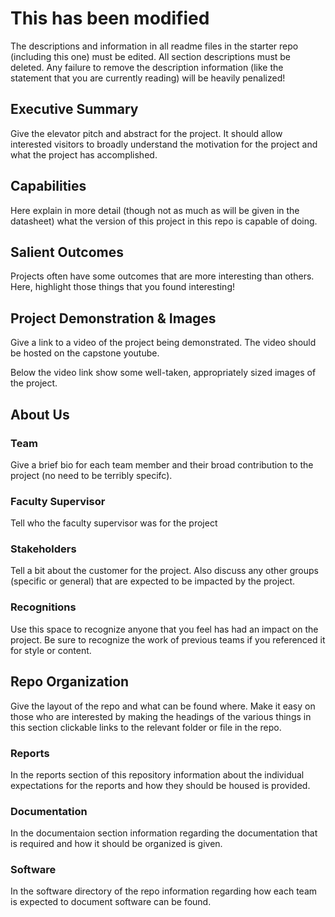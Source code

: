 # This has been modified

The descriptions and information in all readme files in the starter repo (including this one) must be edited. All section descriptions must be deleted. Any failure to remove the description information (like the statement that you are currently reading) will be heavily penalized!

## Executive Summary

Give the elevator pitch and abstract for the project. It should allow interested visitors to broadly understand the motivation for the project and what the project has accomplished.


## Capabilities

Here explain in more detail (though not as much as will be given in the datasheet) what the version of this project in this repo is capable of doing.


## Salient Outcomes

Projects often have some outcomes that are more interesting than others. Here, highlight those things that you found interesting!


## Project Demonstration & Images

Give a link to a video of the project being demonstrated. The video should be hosted on the capstone youtube.

Below the video link show some well-taken, appropriately sized images of the project.


## About Us

### Team

Give a brief bio for each team member and their broad contribution to the project (no need to be terribly specifc).

### Faculty Supervisor

Tell who the faculty supervisor was for the project

### Stakeholders

Tell a bit about the customer for the project. Also discuss any other groups (specific or general) that are expected to be impacted by the project.

### Recognitions

Use this space to recognize anyone that you feel has had an impact on the project. Be sure to recognize the work of previous teams if you referenced it for style or content. 

## Repo Organization

Give the layout of the repo and what can be found where. Make it easy on those who are interested by making the headings of the various things in this section clickable links to the relevant folder or file in the repo.


### Reports

In the reports section of this repository information about the individual expectations for the reports and how they should be housed is provided.

### Documentation

In the documentaion section information regarding the documentation that is required and how it should be organized is given.

### Software

In the software directory of the repo information regarding how each team is expected to document software can be found.
